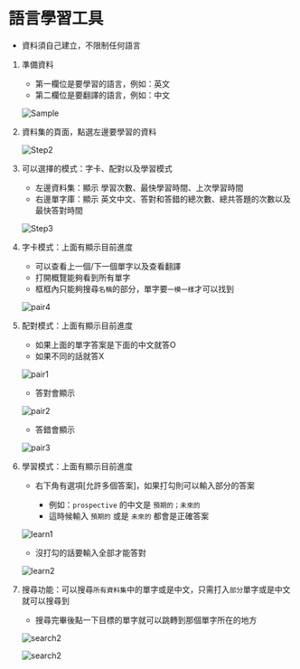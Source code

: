 # 語言學習工具

* 資料須自己建立，不限制任何語言

1. 準備資料
   * 第一欄位是要學習的語言，例如：英文
   * 第二欄位是要翻譯的語言，例如：中文
   
   ![Sample](https://github.com/Johnsonnnn/LearnLanguageTool/blob/main/images/sample.jpg)

2. 資料集的頁面，點選左邊要學習的資料

   ![Step2](https://github.com/Johnsonnnn/LearnLanguageTool/blob/main/images/step2.jpg)

3. 可以選擇的模式：字卡、配對以及學習模式
   * 左邊資料集：顯示 學習次數、最快學習時間、上次學習時間
   * 右邊單字庫：顯示 英文中文、答對和答錯的總次數、總共答題的次數以及最快答對時間
   

   ![Step3](https://github.com/Johnsonnnn/LearnLanguageTool/blob/main/images/step3.jpg)

4. 字卡模式：上面有顯示目前進度
   * 可以查看上一個/下一個單字以及查看翻譯
   * 打開概覽能夠看到所有單字
   * 框框內只能夠搜尋`名稱`的部分，單字要`一模一樣`才可以找到
   
   ![pair4](https://github.com/Johnsonnnn/LearnLanguageTool/blob/main/images/pair4.jpg)

5. 配對模式：上面有顯示目前進度
   * 如果上面的單字答案是下面的中文就答O
   * 如果不同的話就答X

   ![pair1](https://github.com/Johnsonnnn/LearnLanguageTool/blob/main/images/pair1.jpg)

   * 答對會顯示
  
   ![pair2](https://github.com/Johnsonnnn/LearnLanguageTool/blob/main/images/pair2.jpg)

   * 答錯會顯示
  
   ![pair3](https://github.com/Johnsonnnn/LearnLanguageTool/blob/main/images/pair3.jpg)

6. 學習模式：上面有顯示目前進度
   * 右下角有選項[允許多個答案]，如果打勾則可以輸入部分的答案
 
     * 例如：`prospective` 的中文是 `預期的；未來的`
     * 這時候輸入 `預期的` 或是 `未來的` 都會是正確答案
   
   ![learn1](https://github.com/Johnsonnnn/LearnLanguageTool/blob/main/images/learn1.jpg)
   
   
   * 沒打勾的話要輸入全部才能答對
  
   ![learn2](https://github.com/Johnsonnnn/LearnLanguageTool/blob/main/images/learn2.jpg)

7. 搜尋功能：可以搜尋`所有資料集`中的單字或是中文，只需打入`部分`單字或是中文就可以搜尋到
   
   * 搜尋完畢後點一下目標的單字就可以跳轉到那個單字所在的地方

   ![search2](https://github.com/Johnsonnnn/LearnLanguageTool/blob/main/images/search1.jpg)

   ![search2](https://github.com/Johnsonnnn/LearnLanguageTool/blob/main/images/search2.jpg)
